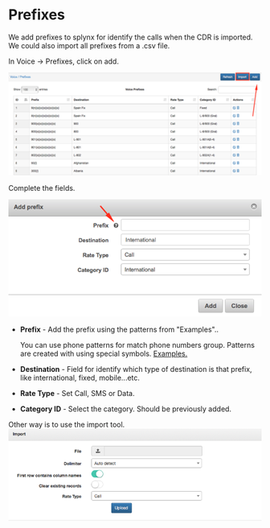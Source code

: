 Prefixes
========

We add prefixes to splynx for identify the calls when the CDR is imported. We could also import all prefixes from a .csv file.

In Voice → Prefixes, click on add.

![Add prefixes](./add_prefixes.png)

Complete the fields.

![Create prefixes](./create_prefixes.png)

* **Prefix** - Add the prefix using the patterns from "Examples"..

  You can use phone patterns for match phone numbers group.
  Patterns are created with using special symbols. [Examples.](voice/prefixes/examples/examples.md)

* **Destination** - Field for identify which type of destination is that prefix, like international, fixed, mobile...etc.


* **Rate Type** - Set Call, SMS or Data.


* **Category ID** - Select the category. Should be previously added.


Other way is to use the import tool.
![Import tool](./import.png)
